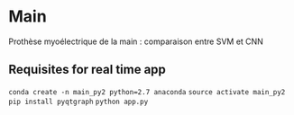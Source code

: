 # Main
Prothèse myoélectrique de la main : comparaison entre SVM et CNN

## Requisites for real time app

`conda create -n main_py2 python=2.7 anaconda`
`source activate main_py2`
`pip install pyqtgraph`
`python app.py`
